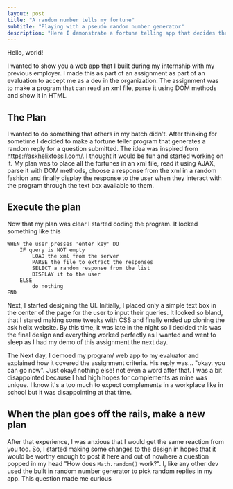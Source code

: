 ```yaml
---
layout: post
title: "A random number tells my fortune"
subtitle: "Playing with a pseudo random number generator"
description: "Here I demonstrate a fortune telling app that decides the fortune of the user based on a random number generated by a pseudo random number generator"
---
```


Hello, world!

I wanted to show you a web app that I built during my internship with my previous employer. I made this as part of an assignment as part of an evaluation to accept me as a dev in the organization. The assignment was to make a program that can read an xml file, parse it using DOM methods and show it in HTML.

## The Plan

I wanted to do something that others in my batch didn't. After thinking for sometime I decided to make a fortune teller program that generates a random reply for a question submitted. The idea was inspired from https://askhelixfossil.com/. I thought it would be fun and started working on it. My plan was to place all the fortunes in an xml file, read it using AJAX, parse it with DOM methods, choose a response from the xml in a random fashion and finally display the response to the user when they interact with the program through the text box available to them.

## Execute the plan

Now that my plan was clear I started coding the program. It looked something like this

```PseudoCode
WHEN the user presses 'enter key' DO
    IF query is NOT empty
        LOAD the xml from the server
        PARSE the file to extract the responses
        SELECT a random response from the list
        DISPLAY it to the user
    ELSE
        do nothing
END
```

Next, I started designing the UI. Initially, I placed only a simple text box in the center of the page for the user to input their queries. It looked so bland, that I stared making some tweaks with CSS and finally ended up cloning the ask helix website. By this time, it was late in the night so I decided this was the final design and everything worked perfectly as I wanted and went to sleep as I had my demo of this assignment the next day.

The Next day, I demoed my program/ web app to my evaluator and explained how it covered the assignment criteria. His reply was... "okay. you can go now". Just okay! nothing else! not even a word after that. I was a bit disappointed because I had high hopes for complements as mine was unique. I know it's a too much to expect complements in a workplace like in school but it was disappointing at that time.

## When the plan goes off the rails, make a new plan

After that experience, I was anxious that I would get the same reaction from you too. So, I started making some changes to the design in hopes that it would be worthy enough to post it here and out of nowhere a question popped in my head "How does `Math.random()` work?". I, like any other dev used the built in random number generator to pick random replies in my app. This question made me curious